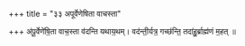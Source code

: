 +++
title = "३३ अपूर्वेणेषिता वाचस्ता"

+++
अ॑पू॒र्वेणे॑षि॒ता वाच॒स्ता व॑दन्ति यथाय॒थम्। वद॑न्ती॒र्यत्र॒ गच्छ॑न्ति॒ तदा॑हु॒र्ब्राह्म॑णं म॒हत् ॥